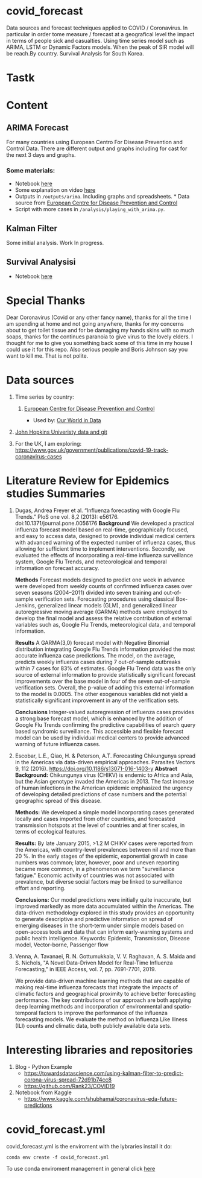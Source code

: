 # covid_forecast
Data sources and forecast techniques applied to COVID / Coronavirus. In particular in order tome 
measure / forecast at a geografical level the impact in terms of people sick and casualties.
Using time series model such as ARIMA, LSTM or Dynamic Factors models. When the peak of SIR model will be reach.By country. Survival Analysis for South Korea.

# Tastk 

# Content

## ARIMA Forecast
For many countries using European Centro For Disease Prevention and Control Data.
There are different output and graphs including for cast for the next 3 days and graphs.

### Some materials:

* Notebook [here](notebooks/playing_arima.ipynb)
* Some explanation on video  [here](https://youtu.be/10pvXLKw5dQ)
* Outputs in `/outputs/arima`. Including graphs and spreadsheets. * Data source from [European Centre for Disease Prevention and Control](https://www.ecdc.europa.eu/en/publications-data/download-todays-data-geographic-distribution-covid-19-cases-worldwide)
* Script with more cases in `/analysis/playing_with_arima.py`.


## Kalman Filter
Some initial analysis. Work In progress.

## Survival Analysisi
* Notebook [here](notebooks/survival_analysis.ipynb)

# Special Thanks
Dear Coronavirus (Covid or any other fancy name), thanks for all the time I am spending at home and not going anywhere, thanks for 
my concerns about to get toilet tissue and for be damaging my hands skins with so much soaps, thanks
for the continues paranoia to give virus to the lovely elders. I thought for me to give you something back
some of this time in my house I could use it for this repo.
Also serious people and Boris Johnson say you want to kill me. That is not polite.

# Data sources

1. Time series by country:
    1.  [European Centre for Disease Prevention and Control](https://www.ecdc.europa.eu/en/publications-data/download-todays-data-geographic-distribution-covid-19-cases-worldwide)

        * Used by: [Our World in Data](https://ourworldindata.org/coronavirus-source-data)

2. [John Hopkins Univeristy data and git](https://github.com/CSSEGISandData/COVID-19)

3. For the UK, I am exploring: https://www.gov.uk/government/publications/covid-19-track-coronavirus-cases
  

# Literature Review for Epidemics studies Summaries

1. Dugas, Andrea Freyer et al. “Influenza forecasting with Google Flu Trends.” PloS one vol. 8,2 (2013): e56176. doi:10.1371/journal.pone.0056176
    **Background**
    We developed a practical influenza forecast model based on real-time, geographically focused, and easy to access data, designed to provide individual medical centers with advanced warning of the expected number of influenza cases, thus allowing for sufficient time to implement interventions. Secondly, we evaluated the effects of incorporating a real-time influenza surveillance system, Google Flu Trends, and meteorological and temporal information on forecast accuracy.
    
    **Methods** 
    Forecast models designed to predict one week in advance were developed from weekly counts of confirmed influenza cases over seven seasons (2004–2011) divided into seven training and out-of-sample verification sets. Forecasting procedures using classical Box-Jenkins, generalized linear models (GLM), and generalized linear autoregressive moving average (GARMA) methods were employed to develop the final model and assess the relative contribution of external variables such as, Google Flu Trends, meteorological data, and temporal information.
    
    **Results**
    A GARMA(3,0) forecast model with Negative Binomial distribution integrating Google Flu Trends information provided the most accurate influenza case predictions. The model, on the average, predicts weekly influenza cases during 7 out-of-sample outbreaks within 7 cases for 83% of estimates. Google Flu Trend data was the only source of external information to provide statistically significant forecast improvements over the base model in four of the seven out-of-sample verification sets. Overall, the p-value of adding this external information to the model is 0.0005. The other exogenous variables did not yield a statistically significant improvement in any of the verification sets.
    
    **Conclusions** 
    Integer-valued autoregression of influenza cases provides a strong base forecast model, which is enhanced by the addition of Google Flu Trends confirming the predictive capabilities of search query based syndromic surveillance. This accessible and flexible forecast model can be used by individual medical centers to provide advanced warning of future influenza cases.

2. Escobar, L.E., Qiao, H. & Peterson, A.T. Forecasting Chikungunya spread in the Americas via data-driven empirical approaches. Parasites Vectors 9, 112 (2016). https://doi.org/10.1186/s13071-016-1403-y
    **Abstract**
    **Background:** Chikungunya virus (CHIKV) is endemic to Africa and Asia, but the Asian genotype invaded the Americas in 2013. The fast increase of human infections in the American epidemic emphasized the urgency of developing detailed predictions of case numbers and the potential geographic spread of this disease.
    
    **Methods:** We developed a simple model incorporating cases generated locally and cases imported from other countries, and forecasted transmission hotspots at the level of countries and at finer scales, in terms of ecological features.
    
    **Results:** By late January 2015, >1.2 M CHIKV cases were reported from the Americas, with country-level prevalences between nil and more than 20 %. In the early stages of the epidemic, exponential growth in case numbers was common; later, however, poor and uneven reporting became more common, in a phenomenon we term "surveillance fatigue." Economic activity of countries was not associated with prevalence, but diverse social factors may be linked to surveillance effort and reporting.
    
    **Conclusions:** Our model predictions were initially quite inaccurate, but improved markedly as more data accumulated within the Americas. The data-driven methodology explored in this study provides an opportunity to generate descriptive and predictive information on spread of emerging diseases in the short-term under simple models based on open-access tools and data that can inform early-warning systems and public health intelligence.
Keywords: Epidemic, Transmission, Disease model, Vector-borne, Passenger flow
3. Venna, A. Tavanaei, R. N. Gottumukkala, V. V. Raghavan, A. S. Maida and S. Nichols, "A Novel Data-Driven Model for Real-Time Influenza Forecasting," in IEEE Access, vol. 7, pp. 7691-7701, 2019.
    
   We provide data-driven machine learning methods that are capable of making real-time influenza forecasts that integrate the impacts of climatic factors and geographical proximity to achieve better forecasting performance. The key contributions of our approach are both applying deep learning methods and incorporation of environmental and spatio-temporal factors to improve the performance of the influenza forecasting models. We evaluate the method on Influenza Like Illness (ILI) counts and climatic data, both publicly available data sets.

# Interesting libraries and repositories  

1. Blog - Python Example
    * https://towardsdatascience.com/using-kalman-filter-to-predict-corona-virus-spread-72d91b74cc8
    * https://github.com/Rank23/COVID19
2. Notebook from Kaggle
    * https://www.kaggle.com/shubhamai/coronavirus-eda-future-predictions
    
# covid_forecast.yml
covid_forecast.yml is the enviroment with the lybraries install it do:

`conda env create -f covid_forecast.yml`

To use conda enviroment management in general click [here](https://docs.conda.io/projects/conda/en/latest/user-guide/tasks/manage-environments.html)